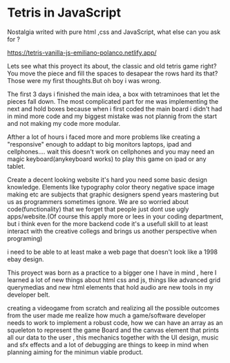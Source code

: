 # Tetris in JavaScript

Nostalgia writed with pure html ,css and JavaScript, what else can you ask for ? 

https://tetris-vanilla-js-emiliano-polanco.netlify.app/

Lets see what this proyect its about, the classic and old tetris game right? You move the piece and fill the spaces to desapear the rows hard its that?
Those were my first thoughts.But oh boy i was wrong.


The first 3 days i finished the main idea, a box with tetraminoes that let the pieces fall down.
The most complicated part for me was implementing the next and hold boxes because when i first coded the main board i didn't had in mind more code and my biggest mistake was not plannig from the start and not making my code more modular.


Afther a lot of hours i faced more and more problems like creating a "responsive" enough to addapt to big monitors laptops, ipad and cellphones.... wait this doesn't work on cellphones and you may need an magic keyboard(anykeyboard works) to play this game on ipad or any tablet.


Create a decent looking website it's hard you need some basic design knowledge. Elements like typography color theory negative space image making etc are subjects that graphic designers spend years mastering but us as programmers sometimes ignore. We are so worried about code(functionality) that we forget that people just dont use ugly apps/website.(Of course this apply more or lees in your coding department, but i think even for the more backend code it's a usefull skill to  at least interact with the creative collegs and brings us another perspective when programing)

i need to be able to at least make a web page that doesn't look like a 1998 ebay design.  

This proyect was born as a practice to a bigger one I have in mind , here I learned a lot of new things about html css and js, things like advanced grid querymedias and new html elements that hold audio are new tools in my developer belt.


creating a videogame from scratch and realizing all the possible outcomes from the user made me realize how much a game/software developer needs to work to implement a robust code, 
how we can have an array as an squeleton to represent the game Board and the canvas element that prints all our data to the user , this mechanics together with the UI design, music and sfx effects and a lot of debugging are things to keep in mind when planning aiming for the minimun viable product.
